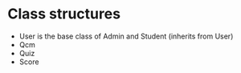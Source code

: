 # Class structures

- User is the base class of Admin and Student (inherits from User)
- Qcm
- Quiz
- Score
